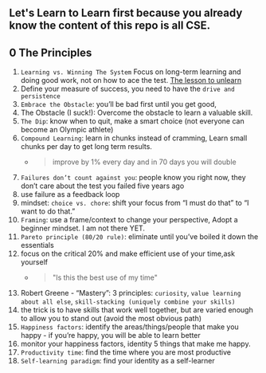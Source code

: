 ## Let's Learn to Learn first because you already know the content of this repo is all CSE.

## 0 The Principles
1. `Learning vs. Winning The System` Focus on long-term learning and doing good work, not on how to ace the test. [The lesson to unlearn](http://paulgraham.com/lesson.html)
1. Define your measure of success, you need to have the `drive and persistence`
1. `Embrace the Obstacle`: you’ll be bad first until you get good, 
1. The Obstacle (I suck!): Overcome the obstacle to learn a valuable skill.
1. `The Dip`: know when to quit, make a smart choice (not everyone can become an Olympic athlete)
1. `Compound Learning`: learn in chunks instead of cramming, Learn small chunks per day to get long term results.
   - >improve by 1% every day and in 70 days you will double
1. `Failures don’t count against you`: people know you right now, they don’t care about the test you failed five years ago
1. use failure as a feedback loop
1. mindset: `choice vs. chore`: shift your focus from “I must do that” to “I want to do that.”
1. `Framing`: use a frame/context to change your perspective, Adopt a beginner mindset. I am not there YET.
1. `Pareto principle (80/20 rule)`: eliminate until you’ve boiled it down the essentials
1. focus on the critical 20% and make efficient use of your time,ask yourself 
   - >"Is this the best use of my time"
1. Robert Greene - “Mastery”: 3 principles: `curiosity`, `value learning about all else`, `skill-stacking (uniquely combine your skills)`
1. the trick is to have skills that work well together, but are varied enough to allow you to stand out (avoid the most obvious path)
1. `Happiness factors`: identify the areas/things/people that make you happy - if you’re happy, you will be able to learn better
1. monitor your happiness factors, identity 5 things that make me happy.
1. `Productivity time`: find the time where you are most productive
1. `Self-learning paradigm`: find your identity as a self-learner
